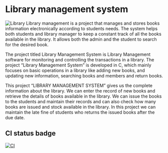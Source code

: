 # Library management system
![Library](https://user-images.githubusercontent.com/101171908/160052479-058d175f-4ab5-46e5-b41e-19f3ad9fa494.jpg)
Library management is a project that manages and stores books information electronically according to students needs. The system helps both students and library manager to keep a constant track of all the books available in the library. It allows both the admin and the student to search for the desired book.

The project titled Library Management System is Library Management software for monitoring and controlling the transactions in a library. The project “Library Management System” is developed in C, which mainly focuses on basic operations in a library like adding new books, and updating new information, searching books and members and return books.

This project “LIBRARY MANAGEMENT SYSTEM” gives us the complete information about the library. We can enter the record of new books and retrieve the details of books available in the library. We can issue the books to the students and maintain their records and can also check how many books are issued and stock available in the library. In this project we can maintain the late fine of students who returns the issued books after the due date.
## CI status badge
[![CI](https://github.com/Jhaaditya1999/MiniProject_Template/actions/workflows/main.yml/badge.svg)](https://github.com/Jhaaditya1999/MiniProject_Template/actions/workflows/main.yml)
